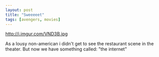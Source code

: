 ```yaml
---
layout: post
title: "Sweeeeet"
tags: [avengers, movies]
---
```


http://i.imgur.com/VND3B.jpg

As a lousy non-american i didn't get to see the restaurant scene in the theater.
But now we have something called: "the internet"   
